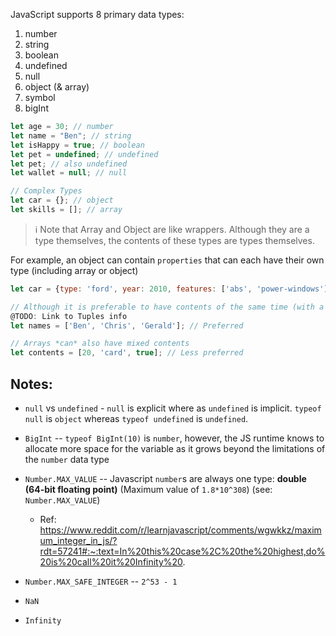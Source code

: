 JavaScript supports 8 primary data types:

1. number
2. string
3. boolean
4. undefined
5. null
6. object (& array)
7. symbol
8. bigInt

```js
let age = 30; // number
let name = "Ben"; // string
let isHappy = true; // boolean
let pet = undefined; // undefined
let pet; // also undefined
let wallet = null; // null

// Complex Types
let car = {}; // object
let skills = []; // array
```

> ℹ️ Note that Array and Object are like wrappers. Although they are a type themselves, the contents of these types are types themselves.

For example, an object can contain `properties` that can each have their own type (including array or object)

```js
let car = {type: 'ford', year: 2010, features: ['abs', 'power-windows']};

// Although it is preferable to have contents of the same time (with a minor exception for Tuples)
@TODO: Link to Tuples info
let names = ['Ben', 'Chris', 'Gerald']; // Preferred

// Arrays *can* also have mixed contents
let contents = [20, 'card', true]; // Less preferred
```

## Notes:

- `null` vs `undefined` - `null` is explicit where as `undefined` is implicit. `typeof null` is `object` whereas `typeof undefined` is `undefined`.

- `BigInt` -- `typeof BigInt(10)` is `number`, however, the JS runtime knows to allocate more space for the variable as it grows beyond the limitations of the `number` data type

- `Number.MAX_VALUE` -- Javascript `number`s are always one type: **double (64-bit floating point)** (Maximum value of `1.8*10^308`) (see: `Number.MAX_VALUE`)

  - Ref: https://www.reddit.com/r/learnjavascript/comments/wgwkkz/maximum_integer_in_js/?rdt=57241#:~:text=In%20this%20case%2C%20the%20highest,do%20is%20call%20it%20Infinity%20.

- `Number.MAX_SAFE_INTEGER` -- `2^53 - 1`

- `NaN`

- `Infinity`
